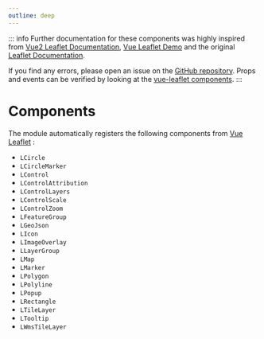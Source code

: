 ```yaml
---
outline: deep
---
```


::: info
Further documentation for these components was highly inspired from [Vue2 Leaflet Documentation](https://vue2-leaflet.netlify.app/components/), [Vue Leaflet Demo](https://github.com/vue-leaflet/vue-leaflet/tree/master/src/playground/views) and the original [Leaflet Documentation](https://leafletjs.com/).

If you find any errors, please open an issue on the [GitHub repository](https://github.com/gugustinette/Nuxt-Leaflet).
Props and events can be verified by looking at the [vue-leaflet components](https://github.com/vue-leaflet/vue-leaflet/tree/master/src/components).
:::

# Components

The module automatically registers the following components from [Vue Leaflet](https://github.com/vue-leaflet/vue-leaflet) :

- `LCircle`
- `LCircleMarker`
- `LControl`
- `LControlAttribution`
- `LControlLayers`
- `LControlScale`
- `LControlZoom`
- `LFeatureGroup`
- `LGeoJson`
- `LIcon`
- `LImageOverlay`
- `LLayerGroup`
- `LMap`
- `LMarker`
- `LPolygon`
- `LPolyline`
- `LPopup`
- `LRectangle`
- `LTileLayer`
- `LTooltip`
- `LWmsTileLayer`
